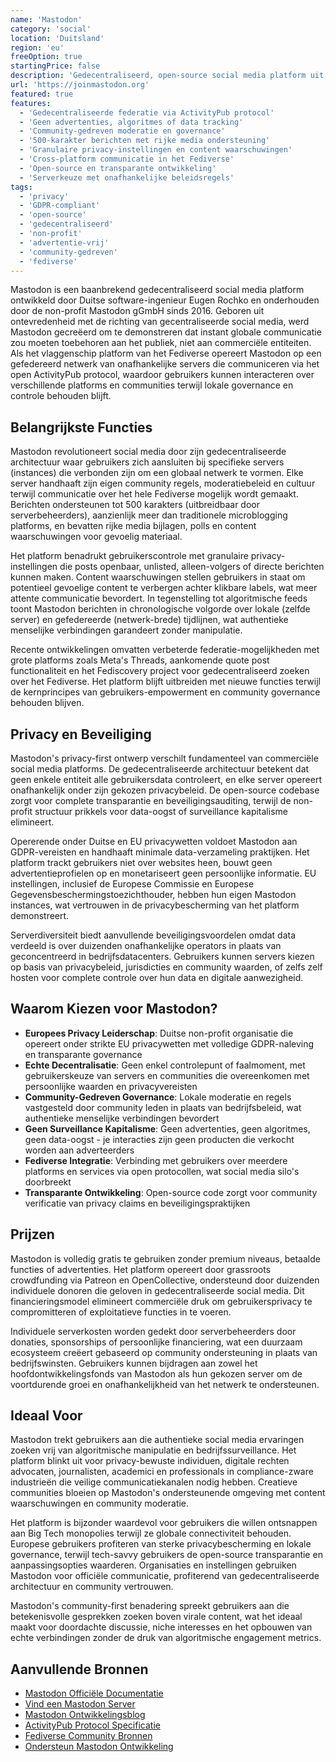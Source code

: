 ```yaml
---
name: 'Mastodon'
category: 'social'
location: 'Duitsland'
region: 'eu'
freeOption: true
startingPrice: false
description: 'Gedecentraliseerd, open-source social media platform uit Duitsland dat community-gedreven netwerken biedt zonder advertenties, algoritmes of bedrijfssurveillance.'
url: 'https://joinmastodon.org'
featured: true
features:
  - 'Gedecentraliseerde federatie via ActivityPub protocol'
  - 'Geen advertenties, algoritmes of data tracking'
  - 'Community-gedreven moderatie en governance'
  - '500-karakter berichten met rijke media ondersteuning'
  - 'Granulaire privacy-instellingen en content waarschuwingen'
  - 'Cross-platform communicatie in het Fediverse'
  - 'Open-source en transparante ontwikkeling'
  - 'Serverkeuze met onafhankelijke beleidsregels'
tags:
  - 'privacy'
  - 'GDPR-compliant'
  - 'open-source'
  - 'gedecentraliseerd'
  - 'non-profit'
  - 'advertentie-vrij'
  - 'community-gedreven'
  - 'fediverse'
---
```


Mastodon is een baanbrekend gedecentraliseerd social media platform ontwikkeld door Duitse software-ingenieur Eugen Rochko en onderhouden door de non-profit Mastodon gGmbH sinds 2016. Geboren uit ontevredenheid met de richting van gecentraliseerde social media, werd Mastodon gecreëerd om te demonstreren dat instant globale communicatie zou moeten toebehoren aan het publiek, niet aan commerciële entiteiten. Als het vlaggenschip platform van het Fediverse opereert Mastodon op een gefedereerd netwerk van onafhankelijke servers die communiceren via het open ActivityPub protocol, waardoor gebruikers kunnen interacteren over verschillende platforms en communities terwijl lokale governance en controle behouden blijft.

## Belangrijkste Functies

Mastodon revolutioneert social media door zijn gedecentraliseerde architectuur waar gebruikers zich aansluiten bij specifieke servers (instances) die verbonden zijn om een globaal netwerk te vormen. Elke server handhaaft zijn eigen community regels, moderatiebeleid en cultuur terwijl communicatie over het hele Fediverse mogelijk wordt gemaakt. Berichten ondersteunen tot 500 karakters (uitbreidbaar door serverbeheerders), aanzienlijk meer dan traditionele microblogging platforms, en bevatten rijke media bijlagen, polls en content waarschuwingen voor gevoelig materiaal.

Het platform benadrukt gebruikerscontrole met granulaire privacy-instellingen die posts openbaar, unlisted, alleen-volgers of directe berichten kunnen maken. Content waarschuwingen stellen gebruikers in staat om potentieel gevoelige content te verbergen achter klikbare labels, wat meer attente communicatie bevordert. In tegenstelling tot algoritmische feeds toont Mastodon berichten in chronologische volgorde over lokale (zelfde server) en gefedereerde (netwerk-brede) tijdlijnen, wat authentieke menselijke verbindingen garandeert zonder manipulatie.

Recente ontwikkelingen omvatten verbeterde federatie-mogelijkheden met grote platforms zoals Meta's Threads, aankomende quote post functionaliteit en het Fediscovery project voor gedecentraliseerd zoeken over het Fediverse. Het platform blijft uitbreiden met nieuwe functies terwijl de kernprincipes van gebruikers-empowerment en community governance behouden blijven.

## Privacy en Beveiliging

Mastodon's privacy-first ontwerp verschilt fundamenteel van commerciële social media platforms. De gedecentraliseerde architectuur betekent dat geen enkele entiteit alle gebruikersdata controleert, en elke server opereert onafhankelijk onder zijn gekozen privacybeleid. De open-source codebase zorgt voor complete transparantie en beveiligingsauditing, terwijl de non-profit structuur prikkels voor data-oogst of surveillance kapitalisme elimineert.

Opererende onder Duitse en EU privacywetten voldoet Mastodon aan GDPR-vereisten en handhaaft minimale data-verzameling praktijken. Het platform trackt gebruikers niet over websites heen, bouwt geen advertentieprofielen op en monetariseert geen persoonlijke informatie. EU instellingen, inclusief de Europese Commissie en Europese Gegevensbeschermingstoezichthouder, hebben hun eigen Mastodon instances, wat vertrouwen in de privacybescherming van het platform demonstreert.

Serverdiversiteit biedt aanvullende beveiligingsvoordelen omdat data verdeeld is over duizenden onafhankelijke operators in plaats van geconcentreerd in bedrijfsdatacenters. Gebruikers kunnen servers kiezen op basis van privacybeleid, jurisdicties en community waarden, of zelfs zelf hosten voor complete controle over hun data en digitale aanwezigheid.

## Waarom Kiezen voor Mastodon?

- **Europees Privacy Leiderschap**: Duitse non-profit organisatie die opereert onder strikte EU privacywetten met volledige GDPR-naleving en transparante governance
- **Echte Decentralisatie**: Geen enkel controlepunt of faalmoment, met gebruikerskeuze van servers en communities die overeenkomen met persoonlijke waarden en privacyvereisten
- **Community-Gedreven Governance**: Lokale moderatie en regels vastgesteld door community leden in plaats van bedrijfsbeleid, wat authentieke menselijke verbindingen bevordert
- **Geen Surveillance Kapitalisme**: Geen advertenties, geen algoritmes, geen data-oogst - je interacties zijn geen producten die verkocht worden aan adverteerders
- **Fediverse Integratie**: Verbinding met gebruikers over meerdere platforms en services via open protocollen, wat social media silo's doorbreekt
- **Transparante Ontwikkeling**: Open-source code zorgt voor community verificatie van privacy claims en beveiligingspraktijken

## Prijzen

Mastodon is volledig gratis te gebruiken zonder premium niveaus, betaalde functies of advertenties. Het platform opereert door grassroots crowdfunding via Patreon en OpenCollective, ondersteund door duizenden individuele donoren die geloven in gedecentraliseerde social media. Dit financieringsmodel elimineert commerciële druk om gebruikersprivacy te compromitteren of exploitatieve functies in te voeren.

Individuele serverkosten worden gedekt door serverbeheerders door donaties, sponsorships of persoonlijke financiering, wat een duurzaam ecosysteem creëert gebaseerd op community ondersteuning in plaats van bedrijfswinsten. Gebruikers kunnen bijdragen aan zowel het hoofdontwikkelingsfonds van Mastodon als hun gekozen server om de voortdurende groei en onafhankelijkheid van het netwerk te ondersteunen.

## Ideaal Voor

Mastodon trekt gebruikers aan die authentieke social media ervaringen zoeken vrij van algoritmische manipulatie en bedrijfssurveillance. Het platform blinkt uit voor privacy-bewuste individuen, digitale rechten advocaten, journalisten, academici en professionals in compliance-zware industrieën die veilige communicatiekanalen nodig hebben. Creatieve communities bloeien op Mastodon's ondersteunende omgeving met content waarschuwingen en community moderatie.

Het platform is bijzonder waardevol voor gebruikers die willen ontsnappen aan Big Tech monopolies terwijl ze globale connectiviteit behouden. Europese gebruikers profiteren van sterke privacybescherming en lokale governance, terwijl tech-savvy gebruikers de open-source transparantie en aanpassingsopties waarderen. Organisaties en instellingen gebruiken Mastodon voor officiële communicatie, profiterend van gedecentraliseerde architectuur en community vertrouwen.

Mastodon's community-first benadering spreekt gebruikers aan die betekenisvolle gesprekken zoeken boven virale content, wat het ideaal maakt voor doordachte discussie, niche interesses en het opbouwen van echte verbindingen zonder de druk van algoritmische engagement metrics.

## Aanvullende Bronnen

- [Mastodon Officiële Documentatie](https://docs.joinmastodon.org/)
- [Vind een Mastodon Server](https://joinmastodon.org/servers)
- [Mastodon Ontwikkelingsblog](https://blog.joinmastodon.org/)
- [ActivityPub Protocol Specificatie](https://www.w3.org/TR/activitypub/)
- [Fediverse Community Bronnen](https://fediverse.info/)
- [Ondersteun Mastodon Ontwikkeling](https://www.patreon.com/mastodon)